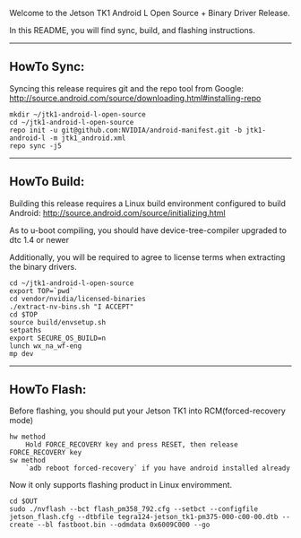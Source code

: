 Welcome to the Jetson TK1 Android L Open Source + Binary Driver Release.

In this README, you will find sync, build, and flashing instructions.

---------
HowTo Sync:
---------

Syncing this release requires git and the repo tool from Google:
http://source.android.com/source/downloading.html#installing-repo

	mkdir ~/jtk1-android-l-open-source
	cd ~/jtk1-android-l-open-source
	repo init -u git@github.com:NVIDIA/android-manifest.git -b jtk1-android-l -m jtk1_android.xml
	repo sync -j5


---------
HowTo Build:
---------

Building this release requires a Linux build environment configured to
build Android: http://source.android.com/source/initializing.html

As to u-boot compiling, you should have device-tree-compiler upgraded to dtc
1.4 or newer

Additionally, you will be required to agree to license terms when extracting
the binary drivers.

	cd ~/jtk1-android-l-open-source
	export TOP=`pwd`
	cd vendor/nvidia/licensed-binaries
	./extract-nv-bins.sh "I ACCEPT"
	cd $TOP
	source build/envsetup.sh
	setpaths
	export SECURE_OS_BUILD=n
	lunch wx_na_wf-eng
	mp dev


---------
HowTo Flash:
---------

Before flashing, you should put your Jetson TK1 into RCM(forced-recovery mode)

	hw method
		Hold FORCE_RECOVERY key and press RESET, then release FORCE_RECOVERY key
	sw method
		`adb reboot forced-recovery` if you have android installed already

Now it only supports flashing product in Linux enviromment.

	cd $OUT
	sudo ./nvflash --bct flash_pm358_792.cfg --setbct --configfile jetson_flash.cfg --dtbfile tegra124-jetson_tk1-pm375-000-c00-00.dtb --create --bl fastboot.bin --odmdata 0x6009C000 --go
